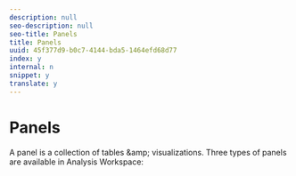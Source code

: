 ```yaml
---
description: null
seo-description: null
seo-title: Panels
title: Panels
uuid: 45f377d9-b0c7-4144-bda5-1464efd68d77
index: y
internal: n
snippet: y
translate: y
---
```


# Panels

A panel is a collection of tables &amp;amp; visualizations. Three types of panels are available in Analysis Workspace: 
